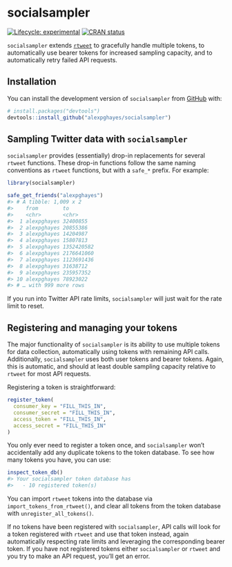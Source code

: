 
<!-- README.md is generated from README.Rmd. Please edit that file -->

# socialsampler

<!-- badges: start -->

[![Lifecycle:
experimental](https://img.shields.io/badge/lifecycle-experimental-orange.svg)](https://www.tidyverse.org/lifecycle/#experimental)
[![CRAN
status](https://www.r-pkg.org/badges/version/socialsampler)](https://CRAN.R-project.org/package=socialsampler)
<!-- badges: end -->

`socialsampler` extends [`rtweet`](https://rtweet.info/) to gracefully
handle multiple tokens, to automatically use bearer tokens for increased
sampling capacity, and to automatically retry failed API requests.

## Installation

You can install the development version of `socialsampler` from
[GitHub](https://github.com/) with:

``` r
# install.packages("devtools")
devtools::install_github("alexpghayes/socialsampler")
```

## Sampling Twitter data with `socialsampler`

`socialsampler` provides (essentially) drop-in replacements for several
`rtweet` functions. These drop-in functions follow the same naming
conventions as `rtweet` functions, but with a `safe_*` prefix. For
example:

``` r
library(socialsampler)

safe_get_friends("alexpghayes")
#> # A tibble: 1,009 x 2
#>    from        to        
#>    <chr>       <chr>     
#>  1 alexpghayes 32400855  
#>  2 alexpghayes 20855386  
#>  3 alexpghayes 14204987  
#>  4 alexpghayes 15807813  
#>  5 alexpghayes 1352420582
#>  6 alexpghayes 2176641060
#>  7 alexpghayes 1123691436
#>  8 alexpghayes 31638712  
#>  9 alexpghayes 235957352 
#> 10 alexpghayes 78923022  
#> # … with 999 more rows
```

If you run into Twitter API rate limits, `socialsampler` will just wait
for the rate limit to reset.

## Registering and managing your tokens

The major functionality of `socialsampler` is its ability to use
multiple tokens for data collection, automatically using tokens with
remaining API calls. Additionally, `socialsampler` uses both user tokens
and bearer tokens. Again, this is automatic, and should at least double
sampling capacity relative to `rtweet` for most API requests.

Registering a token is straightforward:

``` r
register_token(
  consumer_key = "FILL_THIS_IN",
  consumer_secret = "FILL_THIS_IN",
  access_token = "FILL_THIS_IN",
  access_secret = "FILL_THIS_IN"
)
```

You only ever need to register a token once, and `socialsampler` won’t
accidentally add any duplicate tokens to the token database. To see how
many tokens you have, you can use:

``` r
inspect_token_db()
#> Your socialsampler token database has
#>   - 10 registered token(s)
```

You can import `rtweet` tokens into the database via
`import_tokens_from_rtweet()`, and clear all tokens from the token
database with `unregister_all_tokens()`.

If no tokens have been registered with `socialsampler`, API calls will
look for a token registered with `rtweet` and use that token instead,
again automatically respecting rate limits and leveraging the
corresponding bearer token. If you have not registered tokens either
`socialsampler` or `rtweet` and you try to make an API request, you’ll
get an error.
